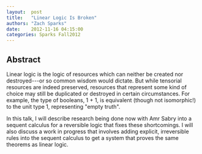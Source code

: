 ```yaml
--- 
layout:  post 
title:   "Linear Logic Is Broken"
authors: "Zach Sparks" 
date:    2012-11-16 04:15:00 
categories: Sparks Fall2012
--- 
```

## Abstract

Linear logic is the logic of resources which can neither be created
nor destroyed---or so common wisdom would dictate. But while tensorial
resources are indeed preserved, resources that represent some kind of
choice may still be duplicated or destroyed in certain circumstances.
For example, the type of booleans, 1 + 1, is equivalent (though not
isomorphic!) to the unit type 1, representing "empty truth".

In this talk, I will describe research being done now with Amr Sabry
into a sequent
calculus for a reversible logic that fixes these shortcomings. I will also
discuss a work in progress that involves adding explicit, irreversible
rules into the sequent calculus to get a system that proves the same
theorems as linear logic.

